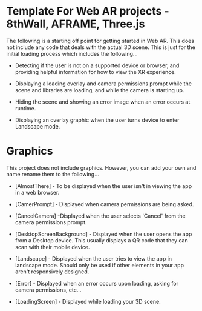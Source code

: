 # Template For Web AR projects - 8thWall, AFRAME, Three.js

The following is a starting off point for getting started in Web AR. This does not include any code that deals with the actual 3D scene. This is just for the initial loading process which includes the following...

* Detecting if the user is not on a supported device or browser, and providing helpful information for how to view the XR experience.

* Displaying a loading overlay and camera permissions prompt while the scene and libraries are loading, and while the camera is starting up.

* Hiding the scene and showing an error image when an error occurs at runtime.

* Displaying an overlay graphic when the user turns device to enter Landscape mode.

# Graphics

This project does not include graphics. However, you can add your own and name rename them to the following...

* [AlmostThere] - To be displayed when the user isn't in viewing the app in a web browser.

* [CamerPrompt] - Displayed when camera permissions are being asked.

* [CancelCamera] -Displayed when the user selects 'Cancel' from the camera permissions prompt.

* [DesktopScreenBackground] - Displayed when the user opens the app from a Desktop device. This usually displays a QR code that they can scan with their mobile device.

* [Landscape] - Displayed when the user tries to view the app in landscape mode. Should only be used if other elements in your app aren't responsively designed.

* [Error] - Displayed when an error occurs upon loading, asking for camera permissions, etc...

* [LoadingScreen] - Displayed while loading your 3D scene.
